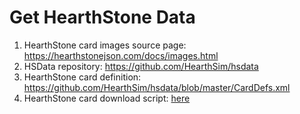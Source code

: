 # Get HearthStone Data

1. HearthStone card images source page: <https://hearthstonejson.com/docs/images.html>
2. HSData repository: <https://github.com/HearthSim/hsdata>
3. HearthStone card definition: <https://github.com/HearthSim/hsdata/blob/master/CardDefs.xml>
4. HearthStone card download script: [here](./get-images.py)
